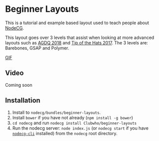 # Beginner Layouts

This is a tutorial and example based layout used to teach people about [NodeCG](http://github.com/nodecg/nodecg).

This layout goes over 3 levels that assist when looking at more advanced layouts such as [AGDQ 2018](https://github.com/GamesDoneQuick/agdq18-layouts) and [Tip of the Hats 2017](https://github.com/TipoftheHats/toth5-overlay).
The 3 levels are: Barebones, GSAP and Polymer.

[GIF](https://gfycat.com/EnviousNastyAfricanaugurbuzzard)

## Video

Coming soon

## Installation

1. Install to `nodecg/bundles/beginner-layouts`.
2. Install `bower` if you have not already (`npm install -g bower`)
3. `cd nodecg` and run `nodecg install Clubwho/beginner-layouts`
4. Run the nodecg server: `node index.js` (or `nodecg start` if you have [`nodecg-cli`](https://github.com/nodecg/nodecg-cli) installed) from the `nodecg` root directory.

